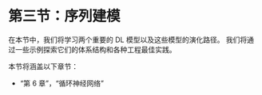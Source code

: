 # 第三节：序列建模

在本节中，我们将学习两个重要的 DL 模型以及这些模型的演化路径。 我们将通过一些示例探索它们的体系结构和各种工程最佳实践。

本节将涵盖以下章节：

*   “第 6 章”，“循环神经网络”
